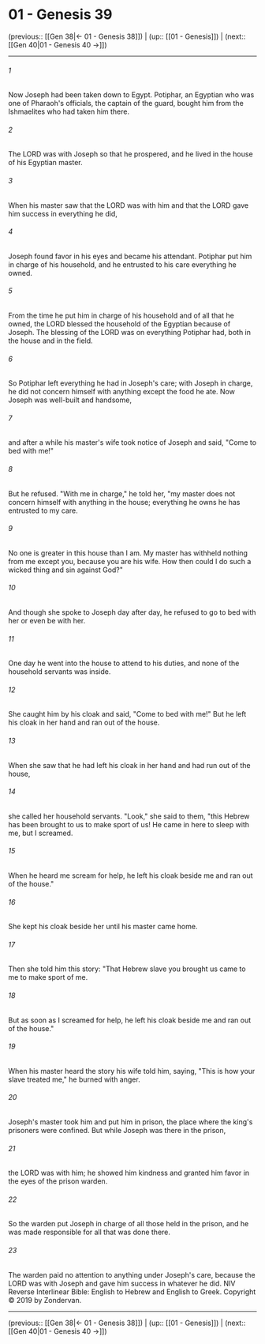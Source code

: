 # 01 - Genesis 39

(previous:: [[Gen 38|← 01 - Genesis 38]]) | (up:: [[01 - Genesis]]) | (next:: [[Gen 40|01 - Genesis 40 →]])

***


###### 1 
Now Joseph had been taken down to Egypt. Potiphar, an Egyptian who was one of Pharaoh's officials, the captain of the guard, bought him from the Ishmaelites who had taken him there. 

###### 2 
The LORD was with Joseph so that he prospered, and he lived in the house of his Egyptian master. 

###### 3 
When his master saw that the LORD was with him and that the LORD gave him success in everything he did, 

###### 4 
Joseph found favor in his eyes and became his attendant. Potiphar put him in charge of his household, and he entrusted to his care everything he owned. 

###### 5 
From the time he put him in charge of his household and of all that he owned, the LORD blessed the household of the Egyptian because of Joseph. The blessing of the LORD was on everything Potiphar had, both in the house and in the field. 

###### 6 
So Potiphar left everything he had in Joseph's care; with Joseph in charge, he did not concern himself with anything except the food he ate. Now Joseph was well-built and handsome, 

###### 7 
and after a while his master's wife took notice of Joseph and said, "Come to bed with me!" 

###### 8 
But he refused. "With me in charge," he told her, "my master does not concern himself with anything in the house; everything he owns he has entrusted to my care. 

###### 9 
No one is greater in this house than I am. My master has withheld nothing from me except you, because you are his wife. How then could I do such a wicked thing and sin against God?" 

###### 10 
And though she spoke to Joseph day after day, he refused to go to bed with her or even be with her. 

###### 11 
One day he went into the house to attend to his duties, and none of the household servants was inside. 

###### 12 
She caught him by his cloak and said, "Come to bed with me!" But he left his cloak in her hand and ran out of the house. 

###### 13 
When she saw that he had left his cloak in her hand and had run out of the house, 

###### 14 
she called her household servants. "Look," she said to them, "this Hebrew has been brought to us to make sport of us! He came in here to sleep with me, but I screamed. 

###### 15 
When he heard me scream for help, he left his cloak beside me and ran out of the house." 

###### 16 
She kept his cloak beside her until his master came home. 

###### 17 
Then she told him this story: "That Hebrew slave you brought us came to me to make sport of me. 

###### 18 
But as soon as I screamed for help, he left his cloak beside me and ran out of the house." 

###### 19 
When his master heard the story his wife told him, saying, "This is how your slave treated me," he burned with anger. 

###### 20 
Joseph's master took him and put him in prison, the place where the king's prisoners were confined. But while Joseph was there in the prison, 

###### 21 
the LORD was with him; he showed him kindness and granted him favor in the eyes of the prison warden. 

###### 22 
So the warden put Joseph in charge of all those held in the prison, and he was made responsible for all that was done there. 

###### 23 
The warden paid no attention to anything under Joseph's care, because the LORD was with Joseph and gave him success in whatever he did. NIV Reverse Interlinear Bible: English to Hebrew and English to Greek. Copyright © 2019 by Zondervan.

***

(previous:: [[Gen 38|← 01 - Genesis 38]]) | (up:: [[01 - Genesis]]) | (next:: [[Gen 40|01 - Genesis 40 →]])
